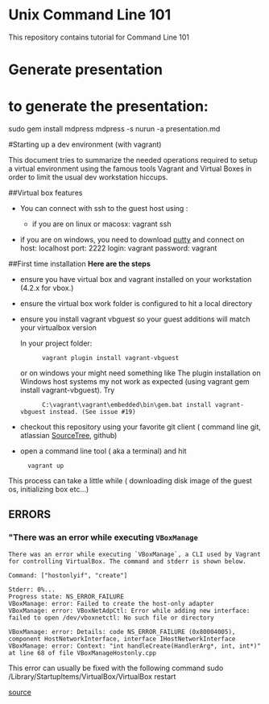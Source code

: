 Unix Command Line 101
=====================

This repository contains tutorial for Command Line 101


# Generate presentation

# to generate the presentation:
sudo gem install mdpress
mdpress -s nurun -a presentation.md



#Starting up a dev environment (with vagrant)

This document tries to summarize the needed operations required to setup a virtual environment
using the famous tools Vagrant and Virtual Boxes in order to limit the usual dev workstation hiccups.



##Virtual box features


 

 - You can connect with ssh to the guest host using :
 
 
 	+  if you are on linux or macosx:
	 vagrant ssh


+ if you are on windows, you need to download 
	[putty](http://www.chiark.greenend.org.uk/~sgtatham/putty/download.html)
	and connect on 
		host: localhost
		port: 2222
		login: vagrant
		password: vagrant
 	

##First time installation
**Here are the steps**

- ensure you have virtual box and vagrant installed on your workstation (4.2.x for vbox.)

- ensure the virtual box work folder is configured to hit a local directory 

- ensure you install vagrant vbguest so your guest additions will match your virtualbox version

	
	In your project folder:
	
			vagrant plugin install vagrant-vbguest
			
	or on windows your might need something like
	The plugin installation on Windows host systems my not work as expected (using vagrant gem install vagrant-vbguest). Try 
	
			C:\vagrant\vagrant\embedded\bin\gem.bat install vagrant-vbguest instead. (See issue #19)		


- checkout this repository using your favorite git client ( command line git, atlassian [SourceTree](https://www.atlassian.com/software/sourcetree/overview), github)
	
- open a command line tool ( aka a terminal) and hit


		vagrant up

This process can take a little while ( downloading disk image of the guest os, initializing box etc...)



## ERRORS 


### "There was an error while executing `VBoxManage`

	There was an error while executing `VBoxManage`, a CLI used by Vagrant
	for controlling VirtualBox. The command and stderr is shown below.

	Command: ["hostonlyif", "create"]

	Stderr: 0%...
	Progress state: NS_ERROR_FAILURE
	VBoxManage: error: Failed to create the host-only adapter
	VBoxManage: error: VBoxNetAdpCtl: Error while adding new interface: failed to open /dev/vboxnetctl: No such file or directory

	VBoxManage: error: Details: code NS_ERROR_FAILURE (0x80004005), component HostNetworkInterface, interface IHostNetworkInterface
	VBoxManage: error: Context: "int handleCreate(HandlerArg*, int, int*)" at line 68 of file VBoxManageHostonly.cpp


This error can usually be fixed with the following command
	sudo /Library/StartupItems/VirtualBox/VirtualBox restart

[source](http://stackoverflow.com/questions/18149546/vagrant-up-failed-dev-vboxnetctl-no-such-file-or-directory)


